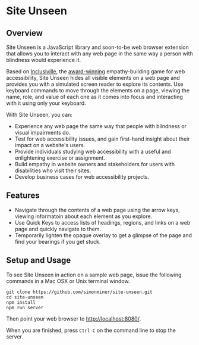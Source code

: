 # Site Unseen

## Overview

Site Unseen is a JavaScript library and soon-to-be web browser extension that allows you to interact with any web page in the same way a person with blindness would experience it. 

Based on [Inclusiville](https://inclusiville.com/), the [award-winning](https://www.deque.com/blog/deque-hosts-first-virtual-axe-hackathon/) empathy-building game for web accessibility, Site Unseen hides all visible elements on a web page and provides you with a simulated screen reader to explore its contents. Use keyboard commands to move through the elements on a page, viewing the name, role, and value of each one as it comes into focus and interacting with it using only your keyboard.

With Site Unseen, you can:

* Experience any web page the same way that people with blindness or visual impairments do.
* Test for web accessibility issues, and gain first-hand insight about their impact on a website's users.
* Provide individuals studying web accessibility with a useful and enlightening exercise or assignment.
* Build empathy in website owners and stakeholders for users with disabilities who visit their sites.
* Develop business cases for web accessibility projects.

## Features

* Navigate through the contents of a web page using the arrow keys, viewing informatoin about each element as you explore.
* Use Quick Keys to access lists of headings, regions, and links on a web page and quickly navigate to them.
* Temporarily lighten the opaque overlay to get a glimpse of the page and find your bearings if you get stuck.

## Setup and Usage

To see Site Unseen in action on a sample web page, issue the following commands in a Mac OSX or Unix terminal window.

```
git clone https://github.com/simonminer/site-unseen.git
cd site-unseen
npm install
npm run server
```

Then point your web browser to [http://localhost:8080/](http://localhost:8080/).

When you are finished, press `Ctrl-C` on the command line to stop the server.


